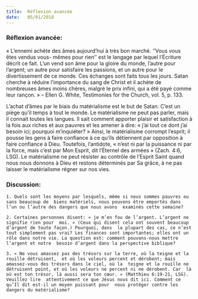 ```yaml
---
title:  Réflexion avancée
date:   05/01/2018
---
```


### Réflexion avancée: 

« L’ennemi achète des âmes aujourd’hui à très bon marché. ‘’Vous vous êtes vendus vous- mêmes pour rien’’ est le langage par lequel l’Écriture décrit ce fait. L’un vend son âme  pour la gloire du monde, l’autre pour l’argent; un autre pour satisfaire les passions, et  un autre pour le divertissement de ce monde. Ces échanges sont faits tous les jours. Satan  cherche à réduire l’importance du sang de Christ et il achète de nombreuses âmes moins  chères, malgré le prix infini, qui a été payé comme leur rançon. » – Ellen G. White,  Testimonies for the Church, vol. 5, p. 133. 

L’achat d’âmes par le biais du matérialisme est le but de Satan. C’est un piège qu’il temps  à tout le monde. Le matérialisme ne peut pas parler, mais il connait toutes les langues. Il  sait comment apporter plaisir et satisfaction à la fois aux riches et aux pauvres et les  amener à dire: « j’ai tout ce dont j’ai besoin ici; pourquoi m’inquiéter? » Ainsi, le  matérialisme corrompt l’esprit; il pousse les gens à faire confiance à ce qu’ils détiennent  par opposition à faire confiance à Dieu. Toutefois, l’antidote, « n’est ni par la puissance  ni par la force, mais c’est par Mon Esprit, dit l’Éternel des armées » (Zach. 4:6, LSG). Le  matérialisme ne peut résister au contrôle de l’Esprit Saint quand nous nous donnons à Dieu  et restons déterminés par Sa grâce, à ne pas laisser le matérialisme régner sur nos vies. 

### Discussion:

`1. Quels sont les moyens par lesquels, même si nous sommes pauvres ou sans beaucoup de  biens matériels, nous pouvons être emportés dans l’un ou l’autre des dangers que nous avons  examinés cette semaine?`

`2. Certaines personnes disent: « je m’en fou de l’argent. L’argent ne signifie rien pour  moi. » (Ceux qui disent cela ont souvent beaucoup d’argent de toute façon.) Pourquoi, dans  la plupart des cas, ce n’est tout simplement pas vrai? Les finances sont importantes; elles ont un rôle dans notre vie. La question est: comment pouvons-nous mettre l’argent et notre  besoin d’argent dans la perspective biblique?`

`3. « Ne vous amassez pas des trésors sur la terre, où la teigne et la rouille détruisent,  et où les voleurs percent et dérobent; mais amassez-vous des trésors dans le ciel, où la  teigne et la rouille ne détruisent point, et où les voleurs ne percent ni ne dérobent. Car  là où est ton trésor, là aussi sera ton cœur. » (Matthieu 6:19-21, LSG). Veuillez lire  attentivement ce que Jésus nous dit ici. Comment ce qu’Il dit est-il un moyen puissant pour  nous protéger contre les dangers du matérialisme?`